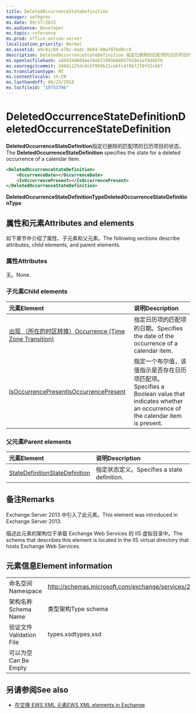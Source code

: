 ```yaml
---
title: DeletedOccurrenceStateDefinition
manager: sethgros
ms.date: 09/17/2015
ms.audience: Developer
ms.topic: reference
ms.prod: office-online-server
localization_priority: Normal
ms.assetid: a9c01c64-e76c-4adc-8b04-88af97bd0cc8
description: DeletedOccurrenceStateDefinition 指定已删除的匹配项的日历项目的状态。
ms.openlocfilehash: ad0434d604ee78ebf1905b60857929e1af4d45f6
ms.sourcegitcommit: 34041125dc8c5f993b21cebfc4f8b72f0fd2cb6f
ms.translationtype: MT
ms.contentlocale: zh-CN
ms.lasthandoff: 06/25/2018
ms.locfileid: "19753796"
---
```

# <a name="deletedoccurrencestatedefinition"></a><span data-ttu-id="0ef61-103">DeletedOccurrenceStateDefinition</span><span class="sxs-lookup"><span data-stu-id="0ef61-103">DeletedOccurrenceStateDefinition</span></span>

<span data-ttu-id="0ef61-104">**DeletedOccurrenceStateDefinition**指定已删除的匹配项的日历项目的状态。</span><span class="sxs-lookup"><span data-stu-id="0ef61-104">The **DeletedOccurrenceStateDefinition** specifies the state for a deleted occurrence of a calendar item.</span></span> 
  
```XML
<DeletedOccurrenceStateDefinition>
    <OccurrenceDate></OccurrenceDate>
    <IsOccurrencePresent></IsOccurrencePresent>
</DeletedOccurrenceStateDefinition>
```

 <span data-ttu-id="0ef61-105">**DeletedOccurrenceStateDefinitionType**</span><span class="sxs-lookup"><span data-stu-id="0ef61-105">**DeletedOccurrenceStateDefinitionType**</span></span>
## <a name="attributes-and-elements"></a><span data-ttu-id="0ef61-106">属性和元素</span><span class="sxs-lookup"><span data-stu-id="0ef61-106">Attributes and elements</span></span>

<span data-ttu-id="0ef61-107">如下章节中介绍了属性、子元素和父元素。</span><span class="sxs-lookup"><span data-stu-id="0ef61-107">The following sections describe attributes, child elements, and parent elements.</span></span>
  
### <a name="attributes"></a><span data-ttu-id="0ef61-108">属性</span><span class="sxs-lookup"><span data-stu-id="0ef61-108">Attributes</span></span>

<span data-ttu-id="0ef61-109">无。</span><span class="sxs-lookup"><span data-stu-id="0ef61-109">None.</span></span>
  
### <a name="child-elements"></a><span data-ttu-id="0ef61-110">子元素</span><span class="sxs-lookup"><span data-stu-id="0ef61-110">Child elements</span></span>

|<span data-ttu-id="0ef61-111">**元素**</span><span class="sxs-lookup"><span data-stu-id="0ef61-111">**Element**</span></span>|<span data-ttu-id="0ef61-112">**说明**</span><span class="sxs-lookup"><span data-stu-id="0ef61-112">**Description**</span></span>|
|:-----|:-----|
|[<span data-ttu-id="0ef61-113">出现 （所在的时区转换）</span><span class="sxs-lookup"><span data-stu-id="0ef61-113">Occurrence (Time Zone Transition)</span></span>](occurrence-time-zone-transition.md) <br/> |<span data-ttu-id="0ef61-114">指定日历项的匹配项的日期。</span><span class="sxs-lookup"><span data-stu-id="0ef61-114">Specifies the date of the occurrence of a calendar item.</span></span>  <br/> |
|[<span data-ttu-id="0ef61-115">IsOccurrencePresent</span><span class="sxs-lookup"><span data-stu-id="0ef61-115">IsOccurrencePresent</span></span>](isoccurrencepresent.md) <br/> |<span data-ttu-id="0ef61-116">指定一个布尔值，该值指示是否存在日历项匹配项。</span><span class="sxs-lookup"><span data-stu-id="0ef61-116">Specifies a Boolean value that indicates whether an occurrence of the calendar item is present.</span></span>  <br/> |
   
### <a name="parent-elements"></a><span data-ttu-id="0ef61-117">父元素</span><span class="sxs-lookup"><span data-stu-id="0ef61-117">Parent elements</span></span>

|<span data-ttu-id="0ef61-118">**元素**</span><span class="sxs-lookup"><span data-stu-id="0ef61-118">**Element**</span></span>|<span data-ttu-id="0ef61-119">**说明**</span><span class="sxs-lookup"><span data-stu-id="0ef61-119">**Description**</span></span>|
|:-----|:-----|
|[<span data-ttu-id="0ef61-120">StateDefinition</span><span class="sxs-lookup"><span data-stu-id="0ef61-120">StateDefinition</span></span>](statedefinition.md) <br/> |<span data-ttu-id="0ef61-121">指定状态定义。</span><span class="sxs-lookup"><span data-stu-id="0ef61-121">Specifies a state definition.</span></span>  <br/> |
   
## <a name="remarks"></a><span data-ttu-id="0ef61-122">备注</span><span class="sxs-lookup"><span data-stu-id="0ef61-122">Remarks</span></span>

<span data-ttu-id="0ef61-123">Exchange Server 2013 中引入了此元素。</span><span class="sxs-lookup"><span data-stu-id="0ef61-123">This element was introduced in Exchange Server 2013.</span></span>
  
<span data-ttu-id="0ef61-124">描述此元素的架构位于承载 Exchange Web Services 的 IIS 虚拟目录中。</span><span class="sxs-lookup"><span data-stu-id="0ef61-124">The schema that describes this element is located in the IIS virtual directory that hosts Exchange Web Services.</span></span>
  
## <a name="element-information"></a><span data-ttu-id="0ef61-125">元素信息</span><span class="sxs-lookup"><span data-stu-id="0ef61-125">Element information</span></span>

|||
|:-----|:-----|
|<span data-ttu-id="0ef61-126">命名空间</span><span class="sxs-lookup"><span data-stu-id="0ef61-126">Namespace</span></span>  <br/> |http://schemas.microsoft.com/exchange/services/2006/types  <br/> |
|<span data-ttu-id="0ef61-127">架构名称</span><span class="sxs-lookup"><span data-stu-id="0ef61-127">Schema Name</span></span>  <br/> |<span data-ttu-id="0ef61-128">类型架构</span><span class="sxs-lookup"><span data-stu-id="0ef61-128">Type schema</span></span>  <br/> |
|<span data-ttu-id="0ef61-129">验证文件</span><span class="sxs-lookup"><span data-stu-id="0ef61-129">Validation File</span></span>  <br/> |<span data-ttu-id="0ef61-130">types.xsd</span><span class="sxs-lookup"><span data-stu-id="0ef61-130">types.xsd</span></span>  <br/> |
|<span data-ttu-id="0ef61-131">可以为空</span><span class="sxs-lookup"><span data-stu-id="0ef61-131">Can Be Empty</span></span>  <br/> ||
   
## <a name="see-also"></a><span data-ttu-id="0ef61-132">另请参阅</span><span class="sxs-lookup"><span data-stu-id="0ef61-132">See also</span></span>

- [<span data-ttu-id="0ef61-133">在交换 EWS XML 元素</span><span class="sxs-lookup"><span data-stu-id="0ef61-133">EWS XML elements in Exchange</span></span>](ews-xml-elements-in-exchange.md)


